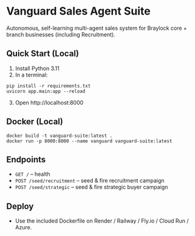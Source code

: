 # Vanguard Sales Agent Suite

Autonomous, self-learning multi-agent sales system for Braylock core + branch businesses (including Recruitment).

## Quick Start (Local)
1. Install Python 3.11
2. In a terminal:
```
pip install -r requirements.txt
uvicorn app.main:app --reload
```
3. Open http://localhost:8000

## Docker (Local)
```
docker build -t vanguard-suite:latest .
docker run -p 8000:8000 --name vanguard vanguard-suite:latest
```

## Endpoints
- `GET /` – health
- `POST /seed/recruitment` – seed & fire recruitment campaign
- `POST /seed/strategic` – seed & fire strategic buyer campaign

## Deploy
- Use the included Dockerfile on Render / Railway / Fly.io / Cloud Run / Azure.

